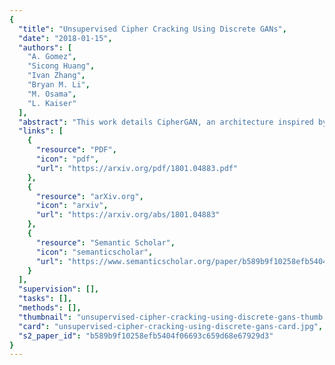 ```yaml
---
{
  "title": "Unsupervised Cipher Cracking Using Discrete GANs",
  "date": "2018-01-15",
  "authors": [
    "A. Gomez",
    "Sicong Huang",
    "Ivan Zhang",
    "Bryan M. Li",
    "M. Osama",
    "L. Kaiser"
  ],
  "abstract": "This work details CipherGAN, an architecture inspired by CycleGAN used for inferring the underlying cipher mapping given banks of unpaired ciphertext and plaintext. We demonstrate that CipherGAN is capable of cracking language data enciphered using shift and Vigenere ciphers to a high degree of fidelity and for vocabularies much larger than previously achieved. We present how CycleGAN can be made compatible with discrete data and train in a stable way. We then prove that the technique used in CipherGAN avoids the common problem of uninformative discrimination associated with GANs applied to discrete data.",
  "links": [
    {
      "resource": "PDF",
      "icon": "pdf",
      "url": "https://arxiv.org/pdf/1801.04883.pdf"
    },
    {
      "resource": "arXiv.org",
      "icon": "arxiv",
      "url": "https://arxiv.org/abs/1801.04883"
    },
    {
      "resource": "Semantic Scholar",
      "icon": "semanticscholar",
      "url": "https://www.semanticscholar.org/paper/b589b9f10258efb5404f06693c659d68e67929d3"
    }
  ],
  "supervision": [],
  "tasks": [],
  "methods": [],
  "thumbnail": "unsupervised-cipher-cracking-using-discrete-gans-thumb.jpg",
  "card": "unsupervised-cipher-cracking-using-discrete-gans-card.jpg",
  "s2_paper_id": "b589b9f10258efb5404f06693c659d68e67929d3"
}
---
```



